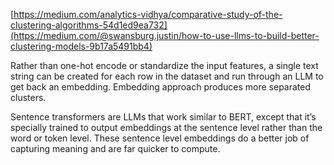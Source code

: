 [https://medium.com/analytics-vidhya/comparative-study-of-the-clustering-algorithms-54d1ed9ea732](https://medium.com/@swansburg.justin/how-to-use-llms-to-build-better-clustering-models-9b17a5491bb4)

Rather than one-hot encode or standardize the input features, a single text string can be created for each row in the dataset and run through an LLM to get back an embedding. Embedding approach produces more separated clusters.

Sentence transformers are LLMs that work similar to BERT, except that it’s specially trained to output embeddings at the sentence level rather than the word or token level. These sentence level embeddings do a better job of capturing meaning and are far quicker to compute.

